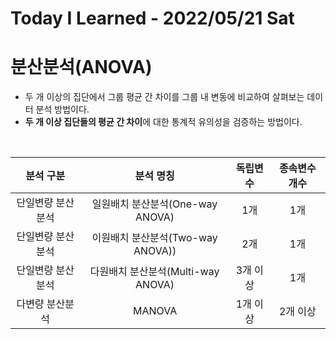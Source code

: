 # Today I Learned - 2022/05/21 Sat

# 분산분석(ANOVA)
- 두 개 이상의 집단에서 그룹 평균 간 차이를 그룹 내 변동에 비교하여 살펴보는 데이터 분석 방법이다.
- **두 개 이상 집단들의 평균 간 차이**에 대한 통계적 유의성을 검증하는 방법이다.
<br>

|분석 구분|분석 명칭|독립변수 |종속변수 개수
|:---:|:---:|:---:|:---:|
|단일변량 분산분석|일원배치 분산분석(One-way ANOVA)|1개|1개|
|단일변량 분산분석|이원배치 분산분석(Two-way ANOVA))|2개|1개|
|단일변량 분산분석|다원배치 분산분석(Multi-way ANOVA)|3개 이상|1개|
|다변량 분산분석|MANOVA|1개 이상|2개 이상|
